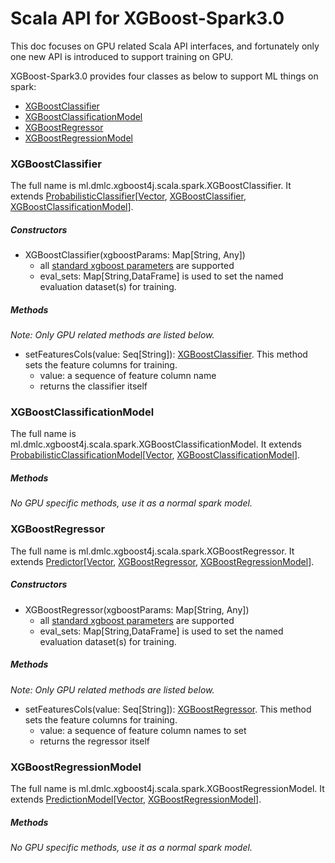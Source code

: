 # Scala API for XGBoost-Spark3.0

This doc focuses on GPU related Scala API interfaces, and fortunately only one new API is introduced to support training on GPU.

XGBoost-Spark3.0 provides four classes as below to support ML things on spark:

- [XGBoostClassifier](#xgboostclassifier)
- [XGBoostClassificationModel](#xgboostclassificationmodel)
- [XGBoostRegressor](#xgboostregressor)
- [XGBoostRegressionModel](#xgboostregressionmodel)

### XGBoostClassifier

The full name is ml.dmlc.xgboost4j.scala.spark.XGBoostClassifier. It extends [ProbabilisticClassifier](https://spark.apache.org/docs/latest/api/scala/#org.apache.spark.ml.classification.ProbabilisticClassifier)[[Vector](https://spark.apache.org/docs/latest/api/scala/#org.apache.spark.ml.linalg.Vector), [XGBoostClassifier](#xgboostclassifier), [XGBoostClassificationModel](#xgboostclassificationmodel)].

#####  Constructors

+ XGBoostClassifier(xgboostParams: Map[String, Any])
    + all [standard xgboost parameters](https://xgboost.readthedocs.io/en/latest/parameter.html) are supported
    + eval_sets: Map[String,DataFrame] is used to set the named evaluation dataset(s) for training.

##### Methods

*Note: Only GPU related methods are listed below.*

+ setFeaturesCols(value: Seq[String]): [XGBoostClassifier](#xgboostclassifier). This method sets the feature columns for training.
    + value: a sequence of feature column name
    + returns the classifier itself

### XGBoostClassificationModel

The full name is ml.dmlc.xgboost4j.scala.spark.XGBoostClassificationModel. It extends [ProbabilisticClassificationModel](https://spark.apache.org/docs/latest/api/scala/index.html#org.apache.spark.ml.classification.ProbabilisticClassificationModel)[[Vector](https://spark.apache.org/docs/latest/api/scala/#org.apache.spark.ml.linalg.Vector), [XGBoostClassificationModel](#xgboostclassificationmodel)].

##### Methods

*No GPU specific methods, use it as a normal spark model.*

### XGBoostRegressor

The full name is ml.dmlc.xgboost4j.scala.spark.XGBoostRegressor. It extends [Predictor](https://spark.apache.org/docs/latest/api/scala/#org.apache.spark.ml.Predictor)[[Vector](https://spark.apache.org/docs/latest/api/scala/#org.apache.spark.ml.linalg.Vector), [XGBoostRegressor](#xgboostregressor), [XGBoostRegressionModel](#xgboostregressionmodel)].

#####  Constructors

+ XGBoostRegressor(xgboostParams: Map[String, Any])
    + all [standard xgboost parameters](https://xgboost.readthedocs.io/en/latest/parameter.html) are supported
    + eval_sets: Map[String,DataFrame] is used to set the named evaluation dataset(s) for training.

##### Methods

*Note: Only GPU related methods are listed below.*

+ setFeaturesCols(value: Seq[String]): [XGBoostRegressor](#xgboostregressor). This method sets the feature columns for training.
    + value: a sequence of feature column names to set
    + returns the regressor itself

### XGBoostRegressionModel

The full name is ml.dmlc.xgboost4j.scala.spark.XGBoostRegressionModel. It extends [PredictionModel](https://spark.apache.org/docs/latest/api/scala/#org.apache.spark.ml.PredictionModel)[[Vector](https://spark.apache.org/docs/latest/api/scala/#org.apache.spark.ml.linalg.Vector), [XGBoostRegressionModel](#xgboostregressionmodel)].

##### Methods

*No GPU specific methods, use it as a normal spark model.*


